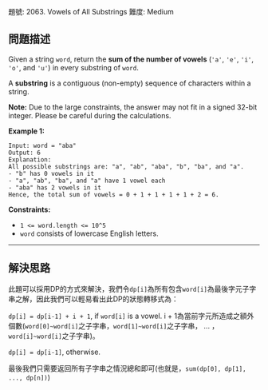 題號: 2063. Vowels of All Substrings
難度: Medium

## 問題描述

Given a string `word`, return the **sum of the number of vowels** (`'a'`, `'e'`, `'i'`, `'o'`, and `'u'`) in every substring of `word`.

A **substring** is a contiguous (non-empty) sequence of characters within a string.

**Note:** Due to the large constraints, the answer may not fit in a signed 32-bit integer. Please be careful during the calculations.

**Example 1:**
```
Input: word = "aba"
Output: 6
Explanation: 
All possible substrings are: "a", "ab", "aba", "b", "ba", and "a".
- "b" has 0 vowels in it
- "a", "ab", "ba", and "a" have 1 vowel each
- "aba" has 2 vowels in it
Hence, the total sum of vowels = 0 + 1 + 1 + 1 + 1 + 2 = 6. 
```
**Constraints:**

- `1 <= word.length <= 10^5`
- `word` consists of lowercase English letters.

---
## 解決思路

此題可以採用DP的方式來解決，我們令`dp[i]`為所有包含`word[i]`為最後字元子字串之解，因此我們可以輕易看出此DP的狀態轉移式為：

`dp[i] = dp[i-1] + i + 1`, if `word[i]` is a vowel.
i + 1為當前字元所造成之額外個數(`word[0]~word[i]`之子字串，`word[1]~word[i]`之子字串， ... ， `word[i]~word[i]`之子字串)。

`dp[i] = dp[i-1]`, otherwise.

最後我們只需要返回所有子字串之情況總和即可(也就是，`sum(dp[0], dp[1], ..., dp[n])`)




